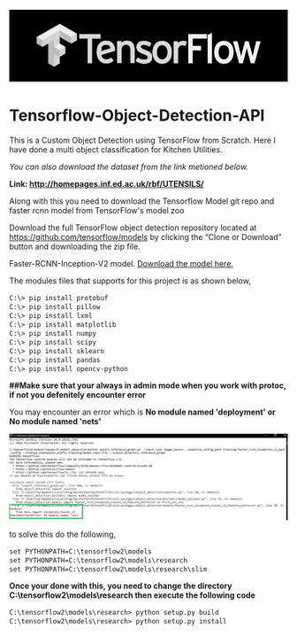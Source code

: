 <p align="center">
  <img src="output/tf.jpg">
</p>

# Tensorflow-Object-Detection-API

This is a Custom Object Detection using TensorFlow from Scratch. Here I have done a multi object classification for Kitchen Utilities. 

*You can also download the dataset from the link metioned below.*

**Link: http://homepages.inf.ed.ac.uk/rbf/UTENSILS/**

Along with this you need to download the Tensorflow Model git repo and faster rcnn model from TensorFlow's model zoo

Download the full TensorFlow object detection repository located at https://github.com/tensorflow/models by clicking the “Clone or Download” button and downloading the zip file.

Faster-RCNN-Inception-V2 model. [Download the model here.](http://download.tensorflow.org/models/object_detection/faster_rcnn_inception_v2_coco_2018_01_28.tar.gz)

  The modules files that supports for this project is as shown below,
  
```
C:\> pip install protobuf
C:\> pip install pillow
C:\> pip install lxml
C:\> pip install matplotlib
C:\> pip install numpy
C:\> pip install scipy
C:\> pip install sklearn
C:\> pip install pandas
C:\> pip install opencv-python
```

**##Make sure that your always in admin mode when you work with protoc, if not you defenitely encounter error**

You may encounter an error which is **No module named 'deployment' or No module named 'nets'**
<p align="center">
  <img src="output/nets_error.jpg">
</p>

to solve this do the following,
```
set PYTHONPATH=C:\tensorflow2\models
set PYTHONPATH=C:\tensorflow2\models\research
set PYTHONPATH=C:\tensorflow2\models\research\slim
```

**Once your done with this, you need to change the directory C:\tensorflow2\models\research then execute the following code**

```
C:\tensorflow2\models\research> python setup.py build
C:\tensorflow2\models\research> python setup.py install
```
